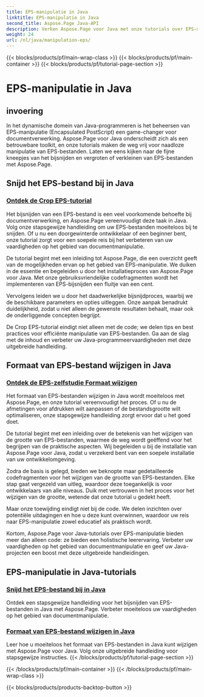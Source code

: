 ```yaml
---
title: EPS-manipulatie in Java
linktitle: EPS-manipulatie in Java
second_title: Aspose.Page Java-API
description: Verken Aspose.Page voor Java met onze tutorials over EPS-manipulatie. Snijd EPS-bestanden moeiteloos bij en wijzig het formaat ervan met stapsgewijze handleidingen, zodat u uw documentvaardigheden kunt verbeteren.
weight: 24
url: /nl/java/manipulation-eps/
---
```


{{< blocks/products/pf/main-wrap-class >}}
{{< blocks/products/pf/main-container >}}
{{< blocks/products/pf/tutorial-page-section >}}

# EPS-manipulatie in Java


## invoering

In het dynamische domein van Java-programmeren is het beheersen van EPS-manipulatie (Encapsulated PostScript) een game-changer voor documentverwerking. Aspose.Page voor Java onderscheidt zich als een betrouwbare toolkit, en onze tutorials maken de weg vrij voor naadloze manipulatie van EPS-bestanden. Laten we eens kijken naar de fijne kneepjes van het bijsnijden en vergroten of verkleinen van EPS-bestanden met Aspose.Page.

## Snijd het EPS-bestand bij in Java

### [Ontdek de Crop EPS-tutorial](./crop/)

Het bijsnijden van een EPS-bestand is een veel voorkomende behoefte bij documentverwerking, en Aspose.Page vereenvoudigt deze taak in Java. Volg onze stapsgewijze handleiding om uw EPS-bestanden moeiteloos bij te snijden. Of u nu een doorgewinterde ontwikkelaar of een beginner bent, onze tutorial zorgt voor een soepele reis bij het verbeteren van uw vaardigheden op het gebied van documentmanipulatie.

De tutorial begint met een inleiding tot Aspose.Page, die een overzicht geeft van de mogelijkheden ervan op het gebied van EPS-manipulatie. We duiken in de essentie en begeleiden u door het installatieproces van Aspose.Page voor Java. Met onze gebruiksvriendelijke codefragmenten wordt het implementeren van EPS-bijsnijden een fluitje van een cent.

Vervolgens leiden we u door het daadwerkelijke bijsnijdproces, waarbij we de beschikbare parameters en opties uitleggen. Onze aanpak benadrukt duidelijkheid, zodat u niet alleen de gewenste resultaten behaalt, maar ook de onderliggende concepten begrijpt.

De Crop EPS-tutorial eindigt niet alleen met de code; we delen tips en best practices voor efficiënte manipulatie van EPS-bestanden. Ga aan de slag met de inhoud en verbeter uw Java-programmeervaardigheden met deze uitgebreide handleiding.

## Formaat van EPS-bestand wijzigen in Java

### [Ontdek de EPS-zelfstudie Formaat wijzigen](./resize/)

Het formaat van EPS-bestanden wijzigen in Java wordt moeiteloos met Aspose.Page, en onze tutorial vereenvoudigt het proces. Of u nu de afmetingen voor afdrukken wilt aanpassen of de bestandsgrootte wilt optimaliseren, onze stapsgewijze handleiding zorgt ervoor dat u het goed doet.

De tutorial begint met een inleiding over de betekenis van het wijzigen van de grootte van EPS-bestanden, waarmee de weg wordt geëffend voor het begrijpen van de praktische aspecten. Wij begeleiden u bij de installatie van Aspose.Page voor Java, zodat u verzekerd bent van een soepele installatie van uw ontwikkelomgeving.

Zodra de basis is gelegd, bieden we beknopte maar gedetailleerde codefragmenten voor het wijzigen van de grootte van EPS-bestanden. Elke stap gaat vergezeld van uitleg, waardoor deze toegankelijk is voor ontwikkelaars van alle niveaus. Duik met vertrouwen in het proces voor het wijzigen van de grootte, wetende dat onze tutorial u gedekt heeft.

Maar onze toewijding eindigt niet bij de code. We delen inzichten over potentiële uitdagingen en hoe u deze kunt overwinnen, waardoor uw reis naar EPS-manipulatie zowel educatief als praktisch wordt.

Kortom, Aspose.Page voor Java-tutorials over EPS-manipulatie bieden meer dan alleen code: ze bieden een holistische leerervaring. Verbeter uw vaardigheden op het gebied van documentmanipulatie en geef uw Java-projecten een boost met deze uitgebreide handleidingen.
## EPS-manipulatie in Java-tutorials
### [Snijd het EPS-bestand bij in Java](./crop/)
Ontdek een stapsgewijze handleiding voor het bijsnijden van EPS-bestanden in Java met Aspose.Page. Verbeter moeiteloos uw vaardigheden op het gebied van documentmanipulatie. 
### [Formaat van EPS-bestand wijzigen in Java](./resize/)
Leer hoe u moeiteloos het formaat van EPS-bestanden in Java kunt wijzigen met Aspose.Page voor Java. Volg onze uitgebreide handleiding voor stapsgewijze instructies.
{{< /blocks/products/pf/tutorial-page-section >}}

{{< /blocks/products/pf/main-container >}}
{{< /blocks/products/pf/main-wrap-class >}}

{{< blocks/products/products-backtop-button >}}
